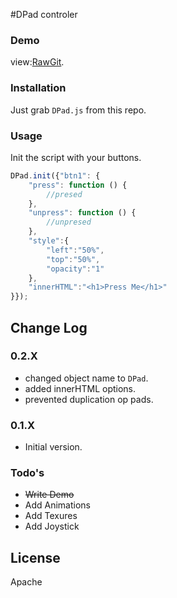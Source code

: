#DPad controler

### Demo

view:[RawGit](https://rawgit.com/triktron/Mini-Libraries/master/DPadJS/demo/index.html).

### Installation
Just grab `DPad.js` from this repo.

### Usage
Init the script with your buttons.
```js
DPad.init({"btn1": {
    "press": function () {
        //presed
    },
    "unpress": function () {
        //unpresed
    },
    "style":{
        "left":"50%",
        "top":"50%",
        "opacity":"1"
    },
    "innerHTML":"<h1>Press Me</h1>"
}});
```

## Change Log

### 0.2.X

* changed object name to `DPad`.
* added innerHTML options.
* prevented duplication op pads.

### 0.1.X

* Initial version.

### Todo's
* ~~Write Demo~~
* Add Animations
* Add Texures
* Add Joystick

License
----

Apache